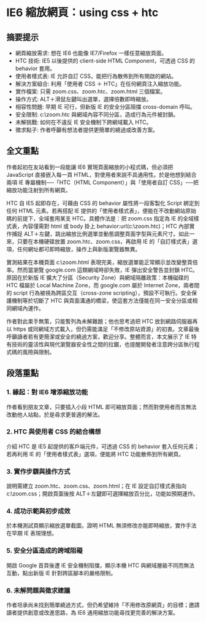 # IE6 縮放網頁：using css + htc

## 摘要提示
- 網頁縮放需求: 想在 IE6 也能像 IE7/Firefox 一樣任意縮放頁面。
- HTC 技術: IE5 以後提供的 client-side HTML Component，可透過 CSS 的 behavior 套用。
- 使用者樣式表: IE 允許自訂 CSS，能把行為散佈到所有開啟的網站。
- 解決方案組合: 利用「使用者 CSS ＋ HTC」在任何網頁注入縮放功能。
- 實作檔案: 只需 zoom.css、zoom.htc、zoom.html 三個檔案。
- 操作方式: ALT＋滑鼠左鍵叫出選單，選擇倍數即時縮放。
- 相容性問題: 早期 IE 可行，但新版 IE 的安全分區阻擋 cross-domain 呼叫。
- 安全限制: c:\zoom.htc 與網域內容不同分區，造成行為元件被封鎖。
- 未解挑戰: 如何在不違反 IE 安全機制下跨網域載入 HTC。
- 徵求點子: 作者呼籲有想法者提供更簡單的繞過或改善方案。

## 全文重點
作者起初在友站看到一段能讓 IE6 實現頁面縮放的小程式碼，但必須把 JavaScript 直接嵌入每一頁 HTML，對使用者來說不具通用性。於是他想到結合兩項 IE 專屬機制──「HTC（HTML Component）」與「使用者自訂 CSS」──把縮放功能注射到所有網頁。

HTC 自 IE5 起即存在，可藉由 CSS 的 behavior 屬性將一段客製化 Script 綁定到任何 HTML 元素。若再搭配 IE 提供的「使用者樣式表」，便能在不改動網站原始碼的前提下，全域套用某支 HTC。具體作法是：把 zoom.css 指定為 IE 的全域樣式表，內容僅需對 html 或 body 掛上 behavior:url(c:\zoom.htc)；HTC 內部實作捕捉 ALT＋左鍵，跳出縮放比例選單並動態調整頁面字型與元素尺寸。如此一來，只要在本機硬碟放置 zoom.htc、zoom.css，再啟用 IE 的「自訂樣式表」選項，任何網址都可即時縮放，操作上與新版瀏覽器無異。

實測結果在本機頁面 c:\zoom.html 表現完美，縮放選單能正常顯示並改變整頁倍率。然而當瀏覽 google.com 這類網域時卻失敗，IE 彈出安全警告並封鎖 HTC。原因在於新版 IE 擴大了分區（Security Zone）與網域隔離政策：本機磁碟的 HTC 檔屬於 Local Machine Zone，而 google.com 屬於 Internet Zone，兩者間的 script 行為被視為跨區交互（cross-zone scripting），預設不可執行。安全保護機制等於切斷了 HTC 與頁面溝通的橋梁，使這套方法僅能在同一安全分區或相同網域內運作。

作者對此束手無策，只能暫列為未解難題；他也思考過把 HTC 放到網路伺服器再以 https 或同網域方式載入，但仍需能滿足「不修改原站資源」的初衷。文章最後呼籲讀者若有更簡潔或安全的繞過方案，歡迎分享。整體而言，本文展示了 IE 特有技術的靈活性與現代瀏覽器安全性之間的拉鋸，也提醒開發者注意跨分區執行程式碼的風險與限制。

## 段落重點
### 1. 緣起：對 IE6 增添縮放功能
作者看到朋友文章，只要插入小段 HTML 即可縮放頁面；然而對使用者而言無法改動他人站點，於是尋求更普適的解法。

### 2. HTC 與使用者 CSS 的結合構想
介紹 HTC 是 IE5 起提供的客戶端元件，可透過 CSS 的 behavior 套入任何元素；若再利用 IE 的「使用者樣式表」選項，便能將 HTC 功能散佈到所有網頁。

### 3. 實作步驟與操作方式
說明需建立 zoom.htc、zoom.css、zoom.html；在 IE 設定自訂樣式表指向 c:\zoom.css；開啟頁面後按 ALT＋左鍵即可選擇縮放百分比，功能如預期運作。

### 4. 成功示範與初步成效
於本機測試頁顯示縮放選單截圖，證明 HTML 無須修改亦能即時縮放，實作手法在早期 IE 表現理想。

### 5. 安全分區造成的跨域阻礙
開啟 Google 首頁後遭 IE 安全機制阻擋，顯示本機 HTC 與網域層級不同而無法互動，點出新版 IE 針對跨區腳本的嚴格限制。

### 6. 未解問題與徵求建議
作者坦承尚未找到簡單繞過方式，但仍希望維持「不用修改原網頁」的目標；邀請讀者提供創意或改進思路，為 IE6 通用縮放功能尋找更完善的解決方案。